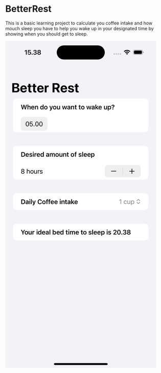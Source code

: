 # BetterRest

This is a basic learning project to calculate you coffee intake and how mouch sleep you have to help you wake up in your designated time by showing when you should get to sleep.

![Image Main UI](better_rest.png)
